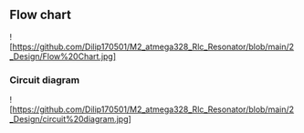 ## Flow chart
![https://github.com/Dilip170501/M2_atmega328_Rlc_Resonator/blob/main/2_Design/Flow%20Chart.jpg]
### Circuit diagram
![https://github.com/Dilip170501/M2_atmega328_Rlc_Resonator/blob/main/2_Design/circuit%20diagram.jpg]

